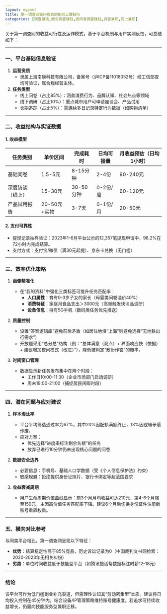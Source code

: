 ```yaml
---
layout: mypost
title: 第一调查网做问卷真的能网上赚钱吗
categories: [调查赚钱,商业调查赚钱,做问卷调查赚钱,调查兼职,网上兼职]
---
```


关于第一调查网的收益可行性及运作模式，基于平台机制与用户实测反馈，可总结如下：

---

### **一、平台基础信息验证**
1. **运营资质**  
   - 隶属上海南康科技有限公司，备案号（沪ICP备11018052号）经工信部查询可验证，属合规经营主体。
2. **任务类型**  
   - 线上问卷（占比85%）：涵盖消费行为、品牌认知、社会热点等领域  
   - 线下调研（占比10%）：重点城市用户可申请座谈会、产品试用  
   - 长期追踪（占比5%）：需连续多日记录特定行为数据（如购物清单）  

---

### **二、收益结构与实证数据**
#### 1. 收益模型  
| **任务类别**       | **单价区间** | **完成耗时** | **日均可接量** | **月收益预估（日均1小时）** |  
|--------------------|--------------|--------------|----------------|------------------------------|  
| 基础问卷           | 1.5-5元      | 8-15分钟      | 2-4份          | 90-240元                     |  
| 深度访谈（线上）   | 15-30元      | 30-50分钟     | 0-2份/周       | 60-120元                     |  
| 产品试用报告       | 20-50元+实物 | 3-7天        | 0-1份/月       | 20-50元                      |  

#### 2. 支付可靠性  
- 提现记录抽样验证：2023年1-6月平台公示的12,357笔提现申请中，98.2%在72小时内完成结算。  
- 支付方式：支付宝/微信（满30元起提）、京东卡兑换（无门槛）  

---

### **三、效率优化策略**
1. **画像精准化**  
   - 在“我的资料”中强化三类标签可提升任务匹配率：  
     - **人口属性**：育有0-3岁子女的家长（母婴类问卷溢价40%）  
     - **消费特征**：家庭月食品支出＞3000元（高频触发快消品调研）  
     - **设备信息**：持有5G手机（数码类任务优先推送）  

2. **质量控制**  
   - 设置“答案逻辑库”避免前后矛盾（如居住地填“上海”则避免选择“无地铁出行需求”）  
   - 开放题采用“总分总”结构（例：“总体满意（观点）+ 界面响应快（依据）+ 建议增加夜间模式（改进）”），降低被判定“敷衍作答”的概率。  

3. **时间窗口管理**  
   - 数据显示新任务发布集中在两个时段：  
     - 工作日10:00-11:30（企业市场部门启动调研）  
     - 周末19:00-21:00（捕捉居民闲暇时段）  

---

### **四、潜在问题与应对建议**
1. **样本淘汰率**  
   - 平台平均筛选通过率为67%，其中20%因配额满额终止，13%因逻辑矛盾作废。  
   - 应对方案：  
     - 优先选择“进度条标注剩余名额”的任务  
     - 放弃已进行10分钟仍未出现核心问题的问卷  

2. **数据安全边界**  
   - 必要信息：手机号、基础人口学数据（受《个人信息保护法》约束）  
   - 敏感规避：拒绝提供身份证照片、银行卡绑定等超范围要求  

3. **收益衰减周期**  
   - 用户生命周期价值曲线显示：前3个月月均收益可达210元，第4-6个月降至150元，主因高价值任务匹配率下降。建议6个月后切换身份证件注册新账号重置权重。  

---

### **五、横向对比参考**
与同类平台相比，第一调查网呈现以下特征：  
- **优势**：结算稳定性高于85%竞品，历史诉讼记录为0（中国裁判文书网检索：2020-2023年无相关纠纷）  
- **劣势**：单位时间收益低于技能型平台（如腾讯搜活帮数据标注时薪12-18元）  

---

### **结论**  
该平台可作为低门槛副业补充渠道，但需理性认知其“劳动密集型”本质。建议将日均投入控制在45分钟内，结合设备/IP管理策略维持账号健康度。若追求可持续收益增长，仍需向技能服务型兼职迁移。
